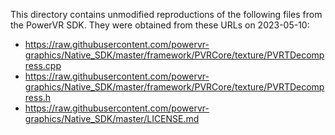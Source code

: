 This directory contains unmodified reproductions of the following files from the PowerVR SDK. They were obtained from these URLs on 2023-05-10:

* <https://raw.githubusercontent.com/powervr-graphics/Native_SDK/master/framework/PVRCore/texture/PVRTDecompress.cpp>
* <https://raw.githubusercontent.com/powervr-graphics/Native_SDK/master/framework/PVRCore/texture/PVRTDecompress.h>
* <https://raw.githubusercontent.com/powervr-graphics/Native_SDK/master/LICENSE.md>
